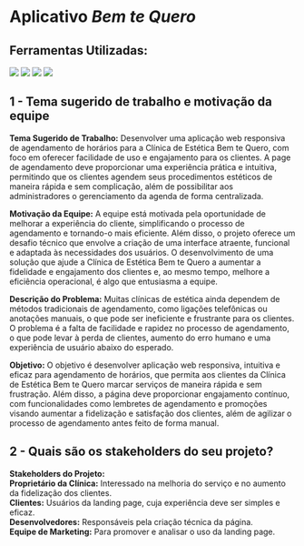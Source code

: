 # Aplicativo *Bem te Quero*

## Ferramentas Utilizadas:

<div align="left">
<img src="https://img.shields.io/badge/Canva-00C4CC.svg?style=for-the-badge&logo=Canva&logoColor=white" />
<img src="https://img.shields.io/badge/Figma-F24E1E.svg?style=for-the-badge&logo=Figma&logoColor=white" />
<img src="https://img.shields.io/badge/WhatsApp-25D366.svg?style=for-the-badge&logo=WhatsApp&logoColor=white" />  
<img src="https://img.shields.io/badge/Google%20Docs-4285F4.svg?style=for-the-badge&logo=Google-Docs&logoColor=white" /> 
</div>

## 1 - Tema sugerido de trabalho e motivação da equipe

**Tema Sugerido de Trabalho:**
Desenvolver uma aplicação web responsiva de agendamento de horários para a Clínica de Estética Bem te Quero, com foco em oferecer facilidade de uso e engajamento para os clientes. A page de agendamento deve proporcionar uma experiência prática e intuitiva, permitindo que os clientes agendem seus procedimentos estéticos de maneira rápida e sem complicação, além de possibilitar aos administradores o gerenciamento da agenda de forma centralizada. <br>

**Motivação da Equipe:**
A equipe está motivada pela oportunidade de melhorar a experiência do cliente, simplificando o processo de agendamento e tornando-o mais eficiente. Além disso, o projeto oferece um desafio técnico que envolve a criação de uma interface atraente, funcional e adaptada às necessidades dos usuários. O desenvolvimento de uma solução que ajude a Clínica de Estética Bem te Quero a aumentar a fidelidade e engajamento dos clientes e, ao mesmo tempo, melhore a eficiência operacional, é algo que entusiasma a equipe. <br>

**Descrição do Problema:**
Muitas clínicas de estética ainda dependem de métodos tradicionais de agendamento, como ligações telefônicas ou anotações manuais, o que pode ser ineficiente e frustrante para os clientes. O problema é a falta de facilidade e rapidez no processo de agendamento, o que pode levar à perda de clientes, aumento do erro humano e uma experiência de usuário abaixo do esperado. <br>

**Objetivo:**
O objetivo é desenvolver aplicação web responsiva, intuitiva e eficaz para agendamento de horários, que permita aos clientes da Clínica de Estética Bem te Quero marcar serviços de maneira rápida e sem frustração. Além disso, a página deve proporcionar engajamento contínuo, com funcionalidades como lembretes de agendamento e promoções visando aumentar a fidelização e satisfação dos clientes, além de agilizar o processo de agendamento antes feito de forma manual.

## 2 - Quais são os stakeholders do seu projeto?

**Stakeholders do Projeto:** <br>
**Proprietário da Clínica:** Interessado na melhoria do serviço e no aumento da fidelização dos clientes. <br>
**Clientes:** Usuários da landing page, cuja experiência deve ser simples e eficaz. <br>
**Desenvolvedores:** Responsáveis pela criação técnica da página. <br>
**Equipe de Marketing:** Para promover e analisar o uso da landing page.



